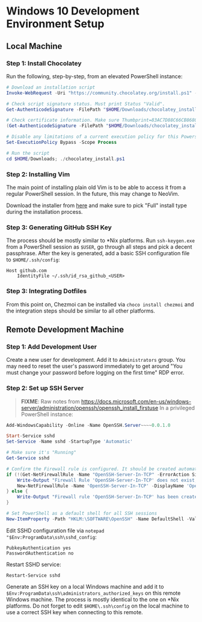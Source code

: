 Windows 10 Development Environment Setup
========================================

Local Machine
-------------
### Step 1: Install Chocolatey
Run the following, step-by-step, from an elevated PowerShell instance:
``` powershell
# Download an installation script
Invoke-WebRequest -Uri "https://community.chocolatey.org/install.ps1" -OutFile "$HOME/Downloads/chocolatey_install.ps1"

# Check script signature status. Must print Status "Valid".
Get-AuthenticodeSignature -FilePath "$HOME/Downloads/chocolatey_install.ps1"

# Check certificate information. Make sure Thumbprint=83AC7D88C66CB8680BCE802E0F0F5C179722764B, CN="Chocolatey Software, Inc.".
(Get-AuthenticodeSignature -FilePath "$HOME/Downloads/chocolatey_install.ps1").SignerCertificate | Format-List

# Disable any limitations of a current execution policy for this Powershell process
Set-ExecutionPolicy Bypass -Scope Process

# Run the script
cd $HOME/Downloads; ./chocolatey_install.ps1
```

### Step 2: Installing Vim

The main point of installing plain old Vim is to be able to access it from a regular PowerShell session. In the future,
this may change to NeoVim.

Download the installer from [here](https://www.vim.org) and make sure to pick "Full" install type during the installation
process.

### Step 3: Generating GitHub SSH Key
The process should be mostly similar to *Nix platforms. Run `ssh-keygen.exe` from a PowerShell session as `$USER`, go
through all steps and pick a decent passphrase. After the key is generated, add a basic SSH configuration file to
`$HOME/.ssh/config`:
```
Host github.com
    IdentityFile ~/.ssh/id_rsa_github_<USER>
```

### Step 3: Integrating Dotfiles
From this point on, Chezmoi can be installed via `choco install chezmoi` and the integration steps should be similar
to all other platforms.

Remote Development Machine
--------------------------

### Step 1: Add Development User
Create a new user for development. Add it to `Administrators` group. You may need to reset the user's password immediately to
get around "You must change your password before logging on the first time" RDP error.

### Step 2: Set up SSH Server
> **FIXME**: Raw notes from https://docs.microsoft.com/en-us/windows-server/administration/openssh/openssh_install_firstuse
In a privileged PowerShell instance:
``` powershell
Add-WindowsCapability -Online -Name OpenSSH.Server~~~~0.0.1.0

Start-Service sshd
Set-Service -Name sshd -StartupType 'Automatic'

# Make sure it's "Running"
Get-Service sshd

# Confirm the Firewall rule is configured. It should be created automatically by setup. Run the following to verify
if (!(Get-NetFirewallRule -Name "OpenSSH-Server-In-TCP" -ErrorAction SilentlyContinue | Select-Object Name, Enabled)) {
    Write-Output "Firewall Rule 'OpenSSH-Server-In-TCP' does not exist, creating it..."
    New-NetFirewallRule -Name 'OpenSSH-Server-In-TCP' -DisplayName 'OpenSSH Server (sshd)' -Enabled True -Direction Inbound -Protocol TCP -Action Allow -LocalPort 22
} else {
    Write-Output "Firewall rule 'OpenSSH-Server-In-TCP' has been created and exists."
}

# Set PowerShell as a default shell for all SSH sessions
New-ItemProperty -Path "HKLM:\SOFTWARE\OpenSSH" -Name DefaultShell -Value "C:\Windows\System32\WindowsPowerShell\v1.0\powershell.exe" -PropertyType String -Force 
```

Edit SSHD configuration file via `notepad "$Env:ProgramData\ssh\sshd_config`:
```
PubkeyAuthentication yes
PasswordAuthentication no
```

Restart SSHD service:
```
Restart-Service sshd
```

Generate an SSH key on a local Windows machine and add it to `$Env:ProgramData\ssh\administrators_authorized_keys` on this
remote Windows machine. The process is mostly identical to the one on *Nix platforms. Do not forget to edit
`$HOME\.ssh\config` on the local machine to use a correct SSH key when connecting to this remote.
